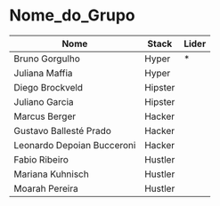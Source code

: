 # Nome_do_Grupo


|Nome|Stack|Lider|
|---|---|---|
|Bruno Gorgulho|Hyper|*|
|Juliana Maffia|Hyper||
|Diego Brockveld|Hipster||
|Juliano Garcia   |Hipster||
|Marcus Berger|Hacker||
|Gustavo Ballesté Prado|Hacker||
|Leonardo Depoian Bucceroni|Hacker||
|Fabio Ribeiro   |Hustler||
|Mariana Kuhnisch|Hustler||
|Moarah Pereira|Hustler||



